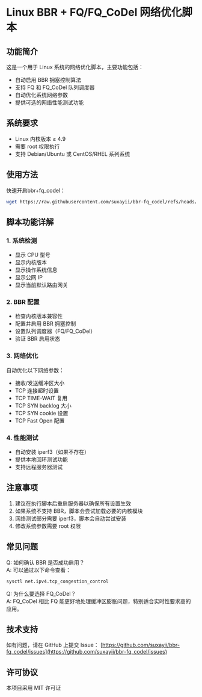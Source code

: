 # Linux BBR + FQ/FQ_CoDel 网络优化脚本

## 功能简介

这是一个用于 Linux 系统的网络优化脚本，主要功能包括：

- 自动启用 BBR 拥塞控制算法
- 支持 FQ 和 FQ_CoDel 队列调度器
- 自动优化系统网络参数
- 提供可选的网络性能测试功能

## 系统要求

- Linux 内核版本 ≥ 4.9
- 需要 root 权限执行
- 支持 Debian/Ubuntu 或 CentOS/RHEL 系列系统

## 使用方法

快速开启bbr+fq_codel：
```bash
wget https://raw.githubusercontent.com/suxayii/bbr-fq_codel/refs/heads/master/bbr-fq.sh && chmod +x bbr-fq.sh && ./bbr-fq.sh fq_codel

```

## 脚本功能详解

### 1. 系统检测
- 显示 CPU 型号
- 显示内核版本
- 显示操作系统信息
- 显示公网 IP
- 显示当前默认路由网关

### 2. BBR 配置
- 检查内核版本兼容性
- 配置并启用 BBR 拥塞控制
- 设置队列调度器（FQ/FQ_CoDel）
- 验证 BBR 启用状态

### 3. 网络优化
自动优化以下网络参数：
- 接收/发送缓冲区大小
- TCP 连接超时设置
- TCP TIME-WAIT 复用
- TCP SYN backlog 大小
- TCP SYN cookie 设置
- TCP Fast Open 配置

### 4. 性能测试
- 自动安装 iperf3（如果不存在）
- 提供本地回环测试功能
- 支持远程服务器测试

## 注意事项

1. 建议在执行脚本后重启服务器以确保所有设置生效
2. 如果系统不支持 BBR，脚本会尝试加载必要的内核模块
3. 网络测试部分需要 iperf3，脚本会自动尝试安装
4. 修改系统参数需要 root 权限

## 常见问题

Q: 如何确认 BBR 是否成功启用？  
A: 可以通过以下命令查看：
```bash
sysctl net.ipv4.tcp_congestion_control
```

Q: 为什么要选择 FQ_CoDel？  
A: FQ_CoDel 相比 FQ 能更好地处理缓冲区膨胀问题，特别适合实时性要求高的应用。

## 技术支持

如有问题，请在 GitHub 上提交 Issue：
[https://github.com/suxayii/bbr-fq_codel/issues](https://github.com/suxayii/bbr-fq_codel/issues)

## 许可协议

本项目采用 MIT 许可证
